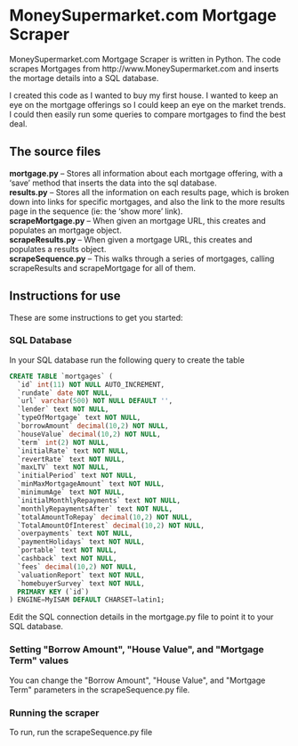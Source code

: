 <h1>MoneySupermarket.com Mortgage Scraper</h1>
MoneySupermarket.com Mortgage Scraper is written in Python. The code scrapes Mortgages from http://www.MoneySupermarket.com and inserts the mortage details into a SQL database.

I created this code as I wanted to buy my first house. I wanted to keep an eye on the mortgage offerings so I could keep an eye on the market trends. I could then easily run some queries to compare mortgages to find the best deal.
 
<h2>The source files</h2>
<b>mortgage.py</b> – Stores all information about each mortgage offering, with a ‘save’ method that inserts the data into the sql database.<br />
<b>results.py</b> – Stores all the information on each results page, which is broken down into links for specific mortgages, and also the link to the more results page in the sequence (ie: the ‘show more’ link).<br />
<b>scrapeMortgage.py</b> – When given an mortgage URL, this creates and populates an mortgage object.<br />
<b>scrapeResults.py</b> – When given a mortgage URL, this creates and populates a results object.<br />
<b>scrapeSequence.py</b> – This walks through a series of mortgages, calling scrapeResults and scrapeMortgage for all of them.<br />

<h2>Instructions for use</h2>
These are some instructions to get you started:
<h3>SQL Database</h3>
In your SQL database run the following query to create the table<br />

```sql
CREATE TABLE `mortgages` (
  `id` int(11) NOT NULL AUTO_INCREMENT,
  `rundate` date NOT NULL,
  `url` varchar(500) NOT NULL DEFAULT '',
  `lender` text NOT NULL,
  `typeOfMortgage` text NOT NULL,
  `borrowAmount` decimal(10,2) NOT NULL,
  `houseValue` decimal(10,2) NOT NULL,
  `term` int(2) NOT NULL,
  `initialRate` text NOT NULL,
  `revertRate` text NOT NULL,
  `maxLTV` text NOT NULL,
  `initialPeriod` text NOT NULL,
  `minMaxMortgageAmount` text NOT NULL,
  `minimumAge` text NOT NULL,
  `initialMonthlyRepayments` text NOT NULL,
  `monthlyRepaymentsAfter` text NOT NULL,
  `totalAmountToRepay` decimal(10,2) NOT NULL,
  `TotalAmountOfInterest` decimal(10,2) NOT NULL,
  `overpayments` text NOT NULL,
  `paymentHolidays` text NOT NULL,
  `portable` text NOT NULL,
  `cashback` text NOT NULL,
  `fees` decimal(10,2) NOT NULL,
  `valuationReport` text NOT NULL,
  `homebuyerSurvey` text NOT NULL,
  PRIMARY KEY (`id`)
) ENGINE=MyISAM DEFAULT CHARSET=latin1;
```

Edit the SQL connection details in the mortgage.py file to point it to your SQL database.

<h3>Setting "Borrow Amount", "House Value", and "Mortgage Term" values</h3>
You can change the "Borrow Amount", "House Value", and "Mortgage Term" parameters in the scrapeSequence.py file.

<h3>Running the scraper</h3>
To run, run the scrapeSequence.py file